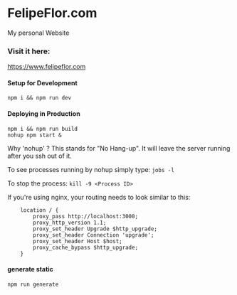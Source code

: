 # FelipeFlor.com

My personal Website 

### Visit it here:  

https://www.felipeflor.com

#### Setup for Development
```
npm i && npm run dev
```

#### Deploying in Production
```
npm i && npm run build
nohup npm start &
```

Why 'nohup' ? This stands for "No Hang-up". It will leave the server running after 
you ssh out of it. 

To see processes running by nohup simply type: ```jobs -l``` 

To stop the process: 
```kill -9 <Process ID>```

If you're using nginx, your routing needs to look similar to this: 

```
    location / {
        proxy_pass http://localhost:3000;
        proxy_http_version 1.1;
        proxy_set_header Upgrade $http_upgrade;
        proxy_set_header Connection 'upgrade';
        proxy_set_header Host $host;
        proxy_cache_bypass $http_upgrade;
    }
```

#### generate static
```
npm run generate
```
